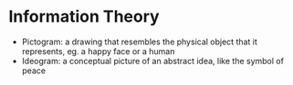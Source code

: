 # Information Theory

- Pictogram: a drawing that resembles the physical object that it represents, eg. a happy face or a human 
- Ideogram: a conceptual picture of an abstract idea, like the symbol of peace